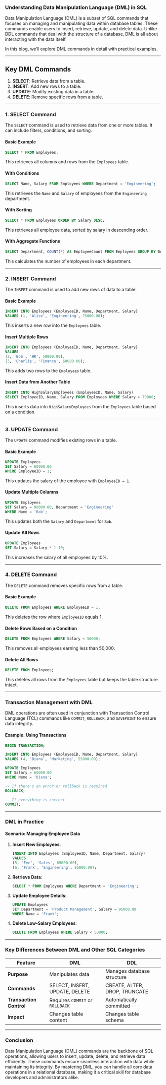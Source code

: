 ### **Understanding Data Manipulation Language (DML) in SQL**

Data Manipulation Language (DML) is a subset of SQL commands that focuses on managing and manipulating data within database tables. These commands enable users to insert, retrieve, update, and delete data. Unlike DDL commands that deal with the structure of a database, DML is all about interacting with the data itself.

In this blog, we’ll explore DML commands in detail with practical examples.

---

## **Key DML Commands**
1. **SELECT**: Retrieve data from a table.
2. **INSERT**: Add new rows to a table.
3. **UPDATE**: Modify existing data in a table.
4. **DELETE**: Remove specific rows from a table.

---

### **1. SELECT Command**
The `SELECT` command is used to retrieve data from one or more tables. It can include filters, conditions, and sorting.

#### **Basic Example**
```sql
SELECT * FROM Employees;
```
This retrieves all columns and rows from the `Employees` table.

#### **With Conditions**
```sql
SELECT Name, Salary FROM Employees WHERE Department = 'Engineering';
```
This retrieves the `Name` and `Salary` of employees from the `Engineering` department.

#### **With Sorting**
```sql
SELECT * FROM Employees ORDER BY Salary DESC;
```
This retrieves all employee data, sorted by salary in descending order.

#### **With Aggregate Functions**
```sql
SELECT Department, COUNT(*) AS EmployeeCount FROM Employees GROUP BY Department;
```
This calculates the number of employees in each department.

---

### **2. INSERT Command**
The `INSERT` command is used to add new rows of data to a table.

#### **Basic Example**
```sql
INSERT INTO Employees (EmployeeID, Name, Department, Salary)
VALUES (1, 'Alice', 'Engineering', 75000.00);
```
This inserts a new row into the `Employees` table.

#### **Insert Multiple Rows**
```sql
INSERT INTO Employees (EmployeeID, Name, Department, Salary)
VALUES 
(2, 'Bob', 'HR', 50000.00),
(3, 'Charlie', 'Finance', 60000.00);
```
This adds two rows to the `Employees` table.

#### **Insert Data from Another Table**
```sql
INSERT INTO HighSalaryEmployees (EmployeeID, Name, Salary)
SELECT EmployeeID, Name, Salary FROM Employees WHERE Salary > 70000;
```
This inserts data into `HighSalaryEmployees` from the `Employees` table based on a condition.

---

### **3. UPDATE Command**
The `UPDATE` command modifies existing rows in a table.

#### **Basic Example**
```sql
UPDATE Employees
SET Salary = 80000.00
WHERE EmployeeID = 1;
```
This updates the salary of the employee with `EmployeeID = 1`.

#### **Update Multiple Columns**
```sql
UPDATE Employees
SET Salary = 90000.00, Department = 'Engineering'
WHERE Name = 'Bob';
```
This updates both the `Salary` and `Department` for `Bob`.

#### **Update All Rows**
```sql
UPDATE Employees
SET Salary = Salary * 1.10;
```
This increases the salary of all employees by 10%.

---

### **4. DELETE Command**
The `DELETE` command removes specific rows from a table.

#### **Basic Example**
```sql
DELETE FROM Employees WHERE EmployeeID = 1;
```
This deletes the row where `EmployeeID` equals 1.

#### **Delete Rows Based on a Condition**
```sql
DELETE FROM Employees WHERE Salary < 50000;
```
This removes all employees earning less than 50,000.

#### **Delete All Rows**
```sql
DELETE FROM Employees;
```
This deletes all rows from the `Employees` table but keeps the table structure intact.

---

### **Transaction Management with DML**
DML operations are often used in conjunction with Transaction Control Language (TCL) commands like `COMMIT`, `ROLLBACK`, and `SAVEPOINT` to ensure data integrity.

#### **Example: Using Transactions**
```sql
BEGIN TRANSACTION;

INSERT INTO Employees (EmployeeID, Name, Department, Salary)
VALUES (4, 'Diana', 'Marketing', 55000.00);

UPDATE Employees
SET Salary = 60000.00
WHERE Name = 'Diana';

-- If there's an error or rollback is required
ROLLBACK;

-- If everything is correct
COMMIT;
```

---

### **DML in Practice**

#### **Scenario: Managing Employee Data**
1. **Insert New Employees**:
   ```sql
   INSERT INTO Employees (EmployeeID, Name, Department, Salary)
   VALUES 
   (5, 'Eve', 'Sales', 65000.00),
   (6, 'Frank', 'Engineering', 85000.00);
   ```

2. **Retrieve Data**:
   ```sql
   SELECT * FROM Employees WHERE Department = 'Engineering';
   ```

3. **Update Employee Details**:
   ```sql
   UPDATE Employees
   SET Department = 'Product Management', Salary = 95000.00
   WHERE Name = 'Frank';
   ```

4. **Delete Low-Salary Employees**:
   ```sql
   DELETE FROM Employees WHERE Salary < 50000;
   ```

---

### **Key Differences Between DML and Other SQL Categories**

| Feature               | DML                         | DDL                         |
|-----------------------|-----------------------------|-----------------------------|
| **Purpose**           | Manipulates data            | Manages database structure  |
| **Commands**          | SELECT, INSERT, UPDATE, DELETE | CREATE, ALTER, DROP, TRUNCATE |
| **Transaction Control** | Requires `COMMIT` or `ROLLBACK` | Automatically committed     |
| **Impact**            | Changes table content       | Changes table schema        |

---

### **Conclusion**
Data Manipulation Language (DML) commands are the backbone of SQL operations, allowing users to insert, update, delete, and retrieve data efficiently. These commands ensure seamless interaction with data while maintaining its integrity. By mastering DML, you can handle all core data operations in a relational database, making it a critical skill for database developers and administrators alike.
